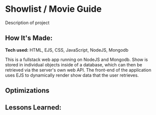 # Showlist / Movie Guide

Description of project

<!-- **Link to project:** Link needed! -->

<!-- ![Website preview](Image needed!) -->

## How It's Made:

**Tech used:** HTML, EJS, CSS, JavaScript, NodeJS, Mongodb

This is a fullstack web app running on NodeJS and Mongodb. Show is stored in individual objects inside of a database, which can then be retrieved via the server's own web API. The front-end of the application uses EJS to dynamically render show data that the user retrieves. 

## Optimizations



## Lessons Learned:


